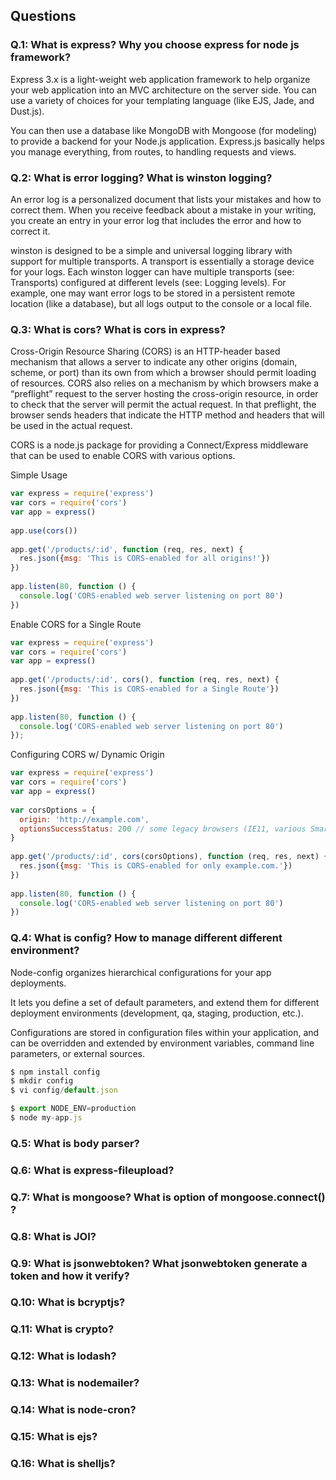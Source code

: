 ## Questions
### Q.1: What is express? Why you choose express for node js framework?
Express 3.x is a light-weight web application framework to help organize your web application into an MVC architecture on the server side. You can use a variety of choices for your templating language (like EJS, Jade, and Dust.js).

You can then use a database like MongoDB with Mongoose (for modeling) to provide a backend for your Node.js application. Express.js basically helps you manage everything, from routes, to handling requests and views. 

### Q.2: What is error logging? What is winston logging?
An error log is a personalized document that lists your mistakes and how to correct them. When you receive feedback about a mistake in your writing, you create an entry in your error log that includes the error and how to correct it.

winston is designed to be a simple and universal logging library with support for multiple transports. A transport is essentially a storage device for your logs. Each winston logger can have multiple transports (see: Transports) configured at different levels (see: Logging levels). For example, one may want error logs to be stored in a persistent remote location (like a database), but all logs output to the console or a local file.

### Q.3: What is cors? What is cors in express?
Cross-Origin Resource Sharing (CORS) is an HTTP-header based mechanism that allows a server to indicate any other origins (domain, scheme, or port) than its own from which a browser should permit loading of resources. CORS also relies on a mechanism by which browsers make a “preflight” request to the server hosting the cross-origin resource, in order to check that the server will permit the actual request. In that preflight, the browser sends headers that indicate the HTTP method and headers that will be used in the actual request.

CORS is a node.js package for providing a Connect/Express middleware that can be used to enable CORS with various options.

Simple Usage
```javascript
var express = require('express')
var cors = require('cors')
var app = express()
 
app.use(cors())
 
app.get('/products/:id', function (req, res, next) {
  res.json({msg: 'This is CORS-enabled for all origins!'})
})
 
app.listen(80, function () {
  console.log('CORS-enabled web server listening on port 80')
})
```

Enable CORS for a Single Route
```javascript
var express = require('express')
var cors = require('cors')
var app = express()
 
app.get('/products/:id', cors(), function (req, res, next) {
  res.json({msg: 'This is CORS-enabled for a Single Route'})
})
 
app.listen(80, function () {
  console.log('CORS-enabled web server listening on port 80')
});
```

Configuring CORS w/ Dynamic Origin
```javascript
var express = require('express')
var cors = require('cors')
var app = express()
 
var corsOptions = {
  origin: 'http://example.com',
  optionsSuccessStatus: 200 // some legacy browsers (IE11, various SmartTVs) choke on 204
}
 
app.get('/products/:id', cors(corsOptions), function (req, res, next) {
  res.json({msg: 'This is CORS-enabled for only example.com.'})
})
 
app.listen(80, function () {
  console.log('CORS-enabled web server listening on port 80')
})
```

### Q.4: What is config? How to manage different different environment?
Node-config organizes hierarchical configurations for your app deployments.

It lets you define a set of default parameters, and extend them for different deployment environments (development, qa, staging, production, etc.).

Configurations are stored in configuration files within your application, and can be overridden and extended by environment variables, command line parameters, or external sources.

```javascript
$ npm install config
$ mkdir config
$ vi config/default.json

$ export NODE_ENV=production
$ node my-app.js
```

### Q.5: What is body parser?
### Q.6: What is express-fileupload?
### Q.7: What is mongoose? What is option of mongoose.connect() ?
### Q.8: What is JOI?
### Q.9: What is jsonwebtoken? What jsonwebtoken generate a token and how it verify?
### Q.10: What is bcryptjs?
### Q.11: What is crypto?
### Q.12: What is lodash?
### Q.13: What is nodemailer?
### Q.14: What is node-cron?
### Q.15: What is ejs?
### Q.16: What is shelljs?
